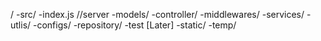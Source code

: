 /
  -src/
     -index.js   //server
     -models/
     -controller/
     -middlewares/
     -services/
     -utlis/
     -configs/
     -repository/
  -test  [Later]
  -static/
  -temp/
  


